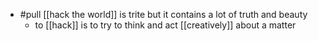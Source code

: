 - #pull [[hack the world]] is trite but it contains a lot of truth and beauty
	- to [[hack]] is to try to think and act [[creatively]] about a matter